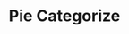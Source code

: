 ---
title: Pie Categorize
layout: DemoLayout
pageClass: customDemoPage
pie: "@pie-element/categorize@2.7.2"
model:
    id: '1'
    element: categorize-element
    choices:
    - id: '1'
      content: '! Choice 1 <span data-latex="">\(\frac{2}{1}\)</span>'
    - id: '2'
      content: Choice 2 <span data-latex="">\(\frac{3}{1}\)</span>
    - id: '3'
      content: Choice 3
    - id: '4'
      content: Choice 4
    categories:
    - id: '1'
      label: Category 1
    - id: '2'
      label: Category 2
    correctResponse:
    - {}
    feedback:
      correct:
        type: default
        default: Correct
      incorrect:
        type: default
        default: Incorrect
      partial:
        type: default
        default: Nearly
    scoring:
      weighting:
        enabled: true
        rules:
        - category: '1'
          points: 1
        - category: '2'
          points: 1
      partial:
        enabled: true
        rules:
        - category: '1'
          rules:
          - count: 1
            percent: 50
          - count: 2
            percent: 100
        - category: '2'
          rules: []
    config:
      choices:
        columns: 2
        position: above
        label: Here are the choices \(\frac{1}{2}\)
        shuffle: false
      categories:
        columns: 2
---